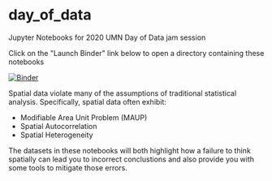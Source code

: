 # day_of_data
Jupyter Notebooks for 2020 UMN Day of Data jam session

Click on the "Launch Binder" link below to open a directory containing these notebooks

[![Binder](https://mybinder.org/badge_logo.svg)](https://mybinder.org/v2/gh/travisormsby/day_of_data/master)

Spatial data violate many of the assumptions of traditional statistical analysis.
Specifically, spatial data often exhibit:

* Modifiable Area Unit Problem (MAUP)
* Spatial Autocorrelation
* Spatial Heterogeneity

The datasets in these notebooks will both highlight how a failure to think spatially
can lead you to incorrect conclustions and also provide you with some tools to 
mitigate those errors.
